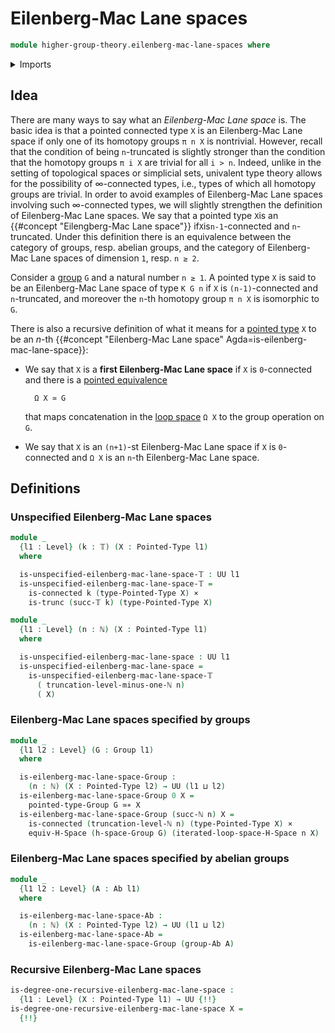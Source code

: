# Eilenberg-Mac Lane spaces

```agda
module higher-group-theory.eilenberg-mac-lane-spaces where
```

<details><summary>Imports</summary>

```agda
open import elementary-number-theory.natural-numbers

open import foundation.0-connected-types
open import foundation.cartesian-product-types
open import foundation.connected-types
open import foundation.truncated-types
open import foundation.truncation-levels
open import foundation.universe-levels

open import group-theory.abelian-groups
open import group-theory.groups

open import structured-types.equivalences-h-spaces
open import structured-types.pointed-equivalences
open import structured-types.pointed-types

open import synthetic-homotopy-theory.iterated-loop-spaces
open import synthetic-homotopy-theory.loop-spaces
```

</details>

## Idea

There are many ways to say what an _Eilenberg-Mac Lane space_ is. The basic idea
is that a pointed connected type `X` is an Eilenberg-Mac Lane space if only one
of its homotopy groups `π n X` is nontrivial. However, recall that the condition
of being `n`-truncated is slightly stronger than the condition that the homotopy
groups `π i X` are trivial for all `i > n`. Indeed, unlike in the setting of
topological spaces or simplicial sets, univalent type theory allows for the
possibility of ∞-connected types, i.e., types of which all homotopy groups are
trivial. In order to avoid examples of Eilenberg-Mac Lane spaces involving such
∞-connected types, we will slightly strengthen the definition of Eilenberg-Mac
Lane spaces. We say that a pointed type `X`is an
{{#concept "Eilengberg-Mac Lane space"}} if`X`is`n-1`-connected and
`n`-truncated. Under this definition there is an equivalence between the
category of groups, resp. abelian groups, and the category of Eilenberg-Mac Lane
spaces of dimension `1`, resp. `n ≥ 2`.

Consider a [group](group-theory.groups.md) `G` and a natural number `n ≥ 1`. A
pointed type `X` is said to be an Eilenberg-Mac Lane space of type `K G n` if
`X` is `(n-1)`-connected and `n`-truncated, and moreover the `n`-th homotopy
group `π n X` is isomorphic to `G`.

There is also a recursive definition of what it means for a
[pointed type](higher-group-theory.higher-groups.md) `X` to be an $n$-th
{{#concept "Eilenberg-Mac Lane space" Agda=is-eilenberg-mac-lane-space}}:

- We say that `X` is a **first Eilenberg-Mac Lane space** if `X` is
  `0`-connected and there is a
  [pointed equivalence](structured-types.pointed-equivalences.md)

  ```text
    Ω X ≃ G
  ```

  that maps concatenation in the
  [loop space](synthetic-homotopy-theory.loop-spaces.md) `Ω X` to the group
  operation on `G`.

- We say that `X` is an `(n+1)`-st Eilenberg-Mac Lane space if `X` is
  `0`-connected and `Ω X` is an `n`-th Eilenberg-Mac Lane space.

## Definitions

### Unspecified Eilenberg-Mac Lane spaces

```agda
module _
  {l1 : Level} (k : 𝕋) (X : Pointed-Type l1)
  where

  is-unspecified-eilenberg-mac-lane-space-𝕋 : UU l1
  is-unspecified-eilenberg-mac-lane-space-𝕋 =
    is-connected k (type-Pointed-Type X) ×
    is-trunc (succ-𝕋 k) (type-Pointed-Type X)

module _
  {l1 : Level} (n : ℕ) (X : Pointed-Type l1)
  where

  is-unspecified-eilenberg-mac-lane-space : UU l1
  is-unspecified-eilenberg-mac-lane-space =
    is-unspecified-eilenberg-mac-lane-space-𝕋
      ( truncation-level-minus-one-ℕ n)
      ( X)
```

### Eilenberg-Mac Lane spaces specified by groups

```agda
module _
  {l1 l2 : Level} (G : Group l1)
  where

  is-eilenberg-mac-lane-space-Group :
    (n : ℕ) (X : Pointed-Type l2) → UU (l1 ⊔ l2)
  is-eilenberg-mac-lane-space-Group 0 X =
    pointed-type-Group G ≃∗ X
  is-eilenberg-mac-lane-space-Group (succ-ℕ n) X =
    is-connected (truncation-level-ℕ n) (type-Pointed-Type X) ×
    equiv-H-Space (h-space-Group G) (iterated-loop-space-H-Space n X)
```

### Eilenberg-Mac Lane spaces specified by abelian groups

```agda
module _
  {l1 l2 : Level} (A : Ab l1)
  where

  is-eilenberg-mac-lane-space-Ab :
    (n : ℕ) (X : Pointed-Type l2) → UU (l1 ⊔ l2)
  is-eilenberg-mac-lane-space-Ab =
    is-eilenberg-mac-lane-space-Group (group-Ab A)
```

### Recursive Eilenberg-Mac Lane spaces

```agda
is-degree-one-recursive-eilenberg-mac-lane-space :
  {l1 : Level} (X : Pointed-Type l1) → UU {!!}
is-degree-one-recursive-eilenberg-mac-lane-space X =
  {!!}
```

